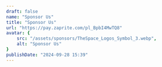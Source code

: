 ```yaml
---
draft: false
name: "Sponsor Us"
title: "Sponsor Us"
url: "https://pay.zaprite.com/pl_BpbI4MwTQ8"
avatar: {
    src: "/assets/sponsors/TheSpace_Logos_Symbol_3.webp",
    alt: "Sponsor Us"
}
publishDate: "2024-09-28 15:39"
---
```

